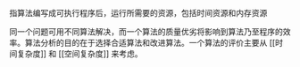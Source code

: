 
指算法编写成可执行程序后，运行所需要的资源，包括时间资源和内存资源

同一个问题可用不同算法解决，而一个算法的质量优劣将影响到算法乃至程序的效率。算法分析的目的在于选择合适算法和改进算法。一个算法的评价主要从 [[时间复杂度]] 和 [[空间复杂度]] 来考虑。